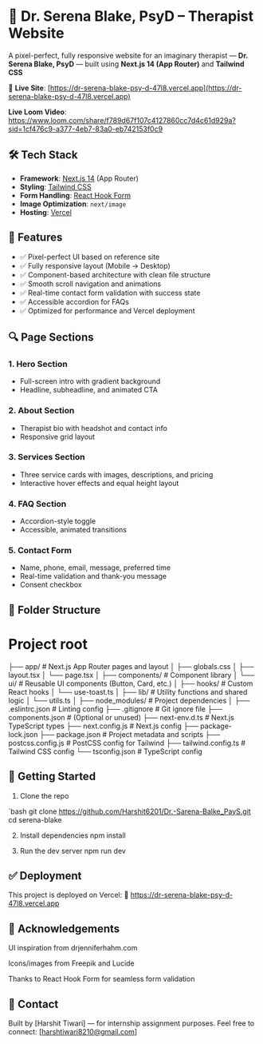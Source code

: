 # 🧠 Dr. Serena Blake, PsyD – Therapist Website

A pixel-perfect, fully responsive website for an imaginary therapist — **Dr. Serena Blake, PsyD** — built using **Next.js 14 (App Router)** and **Tailwind CSS**

🔗 **Live Site**: [https://dr-serena-blake-psy-d-47l8.vercel.app](https://dr-serena-blake-psy-d-47l8.vercel.app)


 **Live Loom Video**: https://www.loom.com/share/f789d67f107c4127860cc7d4c61d929a?sid=1cf476c9-a377-4eb7-83a0-eb742153f0c9



## 🛠 Tech Stack

- **Framework**: [Next.js 14](https://nextjs.org/) (App Router)
- **Styling**: [Tailwind CSS](https://tailwindcss.com/)
- **Form Handling**: [React Hook Form](https://react-hook-form.com/)
- **Image Optimization**: `next/image`
- **Hosting**: [Vercel](https://vercel.com/)



## 📄 Features

- ✅ Pixel-perfect UI based on reference site
- ✅ Fully responsive layout (Mobile → Desktop)
- ✅ Component-based architecture with clean file structure
- ✅ Smooth scroll navigation and animations
- ✅ Real-time contact form validation with success state
- ✅ Accessible accordion for FAQs
- ✅ Optimized for performance and Vercel deployment



## 🔍 Page Sections

### 1. Hero Section
- Full-screen intro with gradient background
- Headline, subheadline, and animated CTA

### 2. About Section
- Therapist bio with headshot and contact info
- Responsive grid layout

### 3. Services Section
- Three service cards with images, descriptions, and pricing
- Interactive hover effects and equal height layout

### 4. FAQ Section
- Accordion-style toggle
- Accessible, animated transitions

### 5. Contact Form
- Name, phone, email, message, preferred time
- Real-time validation and thank-you message
- Consent checkbox


## 📁 Folder Structure

# Project root
├── app/ # Next.js App Router pages and layout
│ ├── globals.css
│ ├── layout.tsx
│ └── page.tsx
│
├── components/ # Component library
│ └── ui/ # Reusable UI components (Button, Card, etc.)
│
├── hooks/ # Custom React hooks
│ └── use-toast.ts
│
├── lib/ # Utility functions and shared logic
│ └── utils.ts
│
├── node_modules/ # Project dependencies
│
├── .eslintrc.json # Linting config
├── .gitignore # Git ignore file
├── components.json # (Optional or unused)
├── next-env.d.ts # Next.js TypeScript types
├── next.config.js # Next.js config
├── package-lock.json
├── package.json # Project metadata and scripts
├── postcss.config.js # PostCSS config for Tailwind
├── tailwind.config.ts # Tailwind CSS config
└── tsconfig.json # TypeScript config





## 🚀 Getting Started

1. Clone the repo

`bash
git clone https://github.com/Harshit6201/Dr.-Sarena-Balke_PayS.git
cd serena-blake

2. Install dependencies
npm install

3. Run the dev server
npm run dev

## ✅ Deployment
This project is deployed on Vercel:
🔗 https://dr-serena-blake-psy-d-47l8.vercel.app

## 🙏 Acknowledgements
UI inspiration from drjenniferhahm.com

Icons/images from Freepik and Lucide

Thanks to React Hook Form for seamless form validation

## 📧 Contact
Built by [Harshit Tiwari] — for internship assignment purposes.
Feel free to connect: [harshtiwari8210@gmail.com]


